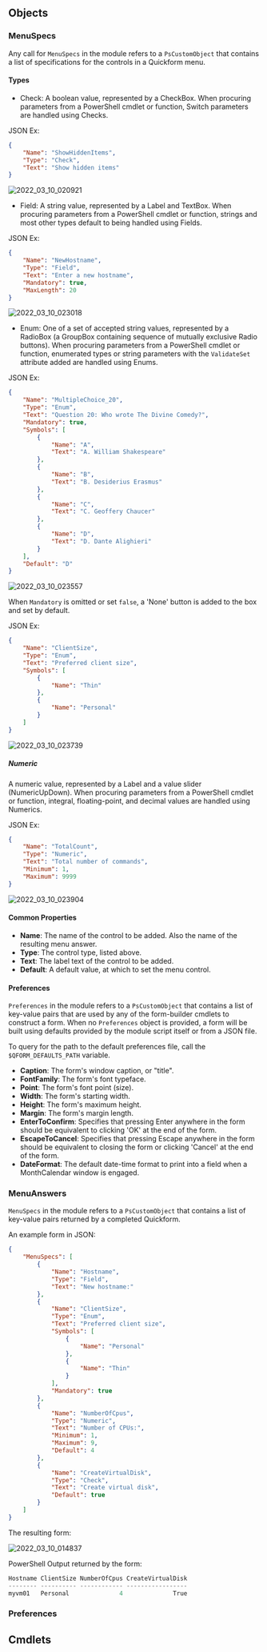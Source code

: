 ## Objects

### MenuSpecs

Any call for `MenuSpecs` in the module refers to a `PsCustomObject` that contains a list of specifications for the controls in a Quickform menu.

#### Types

- Check: A boolean value, represented by a CheckBox. When procuring parameters from a PowerShell cmdlet or function, Switch parameters are handled using Checks.

JSON Ex:
```json
{
    "Name": "ShowHiddenItems",
    "Type": "Check",
    "Text": "Show hidden items"
}
```

![2022_03_10_020921](/res/2022_03_10_020921.png)

- Field: A string value, represented by a Label and TextBox. When procuring parameters from a PowerShell cmdlet or function, strings and most other types default to being handled using Fields.

JSON Ex:
```json
{
    "Name": "NewHostname",
    "Type": "Field",
    "Text": "Enter a new hostname",
    "Mandatory": true,
    "MaxLength": 20
}
```

![2022_03_10_023018](/res/2022_03_10_023018.png)

- Enum: One of a set of accepted string values, represented by a RadioBox (a GroupBox containing sequence of mutually exclusive Radio buttons). When procuring parameters from a PowerShell cmdlet or function, enumerated types or string parameters with the `ValidateSet` attribute added are handled using Enums.

JSON Ex:
```json
{
    "Name": "MultipleChoice_20",
    "Type": "Enum",
    "Text": "Question 20: Who wrote The Divine Comedy?",
    "Mandatory": true,
    "Symbols": [
        {
            "Name": "A",
            "Text": "A. William Shakespeare"
        },
        {
            "Name": "B",
            "Text": "B. Desiderius Erasmus"
        },
        {
            "Name": "C",
            "Text": "C. Geoffery Chaucer"
        },
        {
            "Name": "D",
            "Text": "D. Dante Alighieri"
        }
    ],
    "Default": "D"
}
```

![2022_03_10_023557](/res/2022_03_10_023557.png)

When `Mandatory` is omitted or set `false`, a 'None' button is added to the box and set by default.

JSON Ex:
```json
{
    "Name": "ClientSize",
    "Type": "Enum",
    "Text": "Preferred client size",
    "Symbols": [
        {
            "Name": "Thin"
        },
        {
            "Name": "Personal"
        }
    ]
}
```

![2022_03_10_023739](/res/2022_03_10_023739.png)

##### Numeric

A numeric value, represented by a Label and a value slider (NumericUpDown). When procuring parameters from a PowerShell cmdlet or function, integral, floating-point, and decimal values are handled using Numerics.

JSON Ex:
```json
{
    "Name": "TotalCount",
    "Type": "Numeric",
    "Text": "Total number of commands",
    "Minimum": 1,
    "Maximum": 9999
}
```

![2022_03_10_023904](/res/2022_03_10_023904.png)

#### Common Properties

- **Name**: The name of the control to be added. Also the name of the resulting menu answer.
- **Type**: The control type, listed above.
- **Text**: The label text of the control to be added.
- **Default**: A default value, at which to set the menu control.

#### Preferences

`Preferences` in the module refers to a `PsCustomObject` that contains a list of key-value pairs that are used by any of the form-builder cmdlets to construct a form. When no `Preferences` object is provided, a form will be built using defaults provided by the module script itself or from a JSON file.

To query for the path to the default preferences file, call the `$QFORM_DEFAULTS_PATH` variable.

- **Caption**: The form's window caption, or "title".
- **FontFamily**: The form's font typeface.
- **Point**: The form's font point (size).
- **Width**: The form's starting width.
- **Height**: The form's maximum height.
- **Margin**: The form's margin length.
- **EnterToConfirm**: Specifies that pressing Enter anywhere in the form should be equivalent to clicking 'OK' at the end of the form.
- **EscapeToCancel**: Specifies that pressing Escape anywhere in the form should be equivalent to closing the form or clicking 'Cancel' at the end of the form.
- **DateFormat**: The default date-time format to print into a field when a MonthCalendar window is engaged.

### MenuAnswers

`MenuSpecs` in the module refers to a `PsCustomObject` that contains a list of key-value pairs returned by a completed Quickform.

An example form in JSON:
```json
{
    "MenuSpecs": [
        {
            "Name": "Hostname",
            "Type": "Field",
            "Text": "New hostname:"
        },
        {
            "Name": "ClientSize",
            "Type": "Enum",
            "Text": "Preferred client size",
            "Symbols": [
                {
                    "Name": "Personal"
                },
                {
                    "Name": "Thin"
                }
            ],
            "Mandatory": true
        },
        {
            "Name": "NumberOfCpus",
            "Type": "Numeric",
            "Text": "Number of CPUs:",
            "Minimum": 1,
            "Maximum": 9,
            "Default": 4
        },
        {
            "Name": "CreateVirtualDisk",
            "Type": "Check",
            "Text": "Create virtual disk",
            "Default": true
        }
    ]
}
```

The resulting form:

![2022_03_10_014837](/res/2022_03_10_014837.png)

PowerShell Output returned by the form:
```powershell
Hostname ClientSize NumberOfCpus CreateVirtualDisk
-------- ---------- ------------ -----------------
myvm01   Personal              4              True
```

### Preferences

## Cmdlets



















